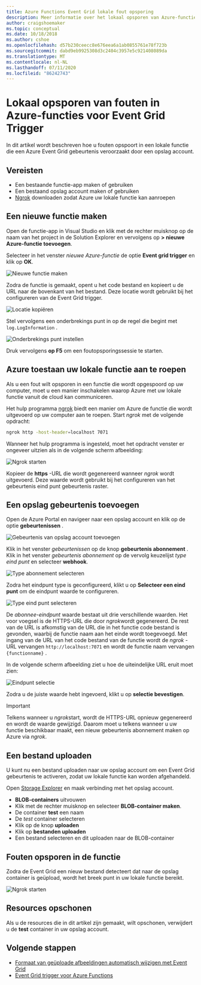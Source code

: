 ```yaml
---
title: Azure Functions Event Grid lokale fout opsporing
description: Meer informatie over het lokaal opsporen van Azure-functies die worden geactiveerd door een Event Grid gebeurtenis
author: craigshoemaker
ms.topic: conceptual
ms.date: 10/18/2018
ms.author: cshoe
ms.openlocfilehash: d57b230ceecc8e676eea6a1ab0855761e78f723b
ms.sourcegitcommit: dabd9eb9925308d3c2404c3957e5c921408089da
ms.translationtype: MT
ms.contentlocale: nl-NL
ms.lasthandoff: 07/11/2020
ms.locfileid: "86242743"
---
```

# <a name="azure-function-event-grid-trigger-local-debugging"></a>Lokaal opsporen van fouten in Azure-functies voor Event Grid Trigger

In dit artikel wordt beschreven hoe u fouten opspoort in een lokale functie die een Azure Event Grid gebeurtenis veroorzaakt door een opslag account. 

## <a name="prerequisites"></a>Vereisten

- Een bestaande functie-app maken of gebruiken
- Een bestaand opslag account maken of gebruiken
- [Ngrok](https://ngrok.com/) downloaden zodat Azure uw lokale functie kan aanroepen

## <a name="create-a-new-function"></a>Een nieuwe functie maken

Open de functie-app in Visual Studio en klik met de rechter muisknop op de naam van het project in de Solution Explorer en vervolgens op **> nieuwe Azure-functie toevoegen**.

Selecteer in het venster *nieuwe Azure-functie* de optie **Event grid trigger** en klik op **OK**.

![Nieuwe functie maken](./media/functions-debug-event-grid-trigger-local/functions-debug-event-grid-trigger-local-add-function.png)

Zodra de functie is gemaakt, opent u het code bestand en kopieert u de URL naar de bovenkant van het bestand. Deze locatie wordt gebruikt bij het configureren van de Event Grid trigger.

![Locatie kopiëren](./media/functions-debug-event-grid-trigger-local/functions-debug-event-grid-trigger-local-copy-location.png)

Stel vervolgens een onderbrekings punt in op de regel die begint met `log.LogInformation` .

![Onderbrekings punt instellen](./media/functions-debug-event-grid-trigger-local/functions-debug-event-grid-trigger-local-set-breakpoint.png)


Druk vervolgens **op F5** om een foutopsporingssessie te starten.

## <a name="allow-azure-to-call-your-local-function"></a>Azure toestaan uw lokale functie aan te roepen

Als u een fout wilt opsporen in een functie die wordt opgespoord op uw computer, moet u een manier inschakelen waarop Azure met uw lokale functie vanuit de cloud kan communiceren.

Het hulp programma [ngrok](https://ngrok.com/) biedt een manier om Azure de functie die wordt uitgevoerd op uw computer aan te roepen. Start *ngrok* met de volgende opdracht:

```bash
ngrok http -host-header=localhost 7071
```
Wanneer het hulp programma is ingesteld, moet het opdracht venster er ongeveer uitzien als in de volgende scherm afbeelding:

![Ngrok starten](./media/functions-debug-event-grid-trigger-local/functions-debug-event-grid-trigger-local-ngrok.png)

Kopieer de **https** -URL die wordt gegenereerd wanneer *ngrok* wordt uitgevoerd. Deze waarde wordt gebruikt bij het configureren van het gebeurtenis eind punt gebeurtenis raster.

## <a name="add-a-storage-event"></a>Een opslag gebeurtenis toevoegen

Open de Azure Portal en navigeer naar een opslag account en klik op de optie **gebeurtenissen** .

![Gebeurtenis van opslag account toevoegen](./media/functions-debug-event-grid-trigger-local/functions-debug-event-grid-trigger-local-add-event.png)

Klik in het venster *gebeurtenissen* op de knop **gebeurtenis abonnement** . Klik in het venster *gebeurtenis abonnement* op de vervolg keuzelijst *type eind punt* en selecteer **webhook**.

![Type abonnement selecteren](./media/functions-debug-event-grid-trigger-local/functions-debug-event-grid-trigger-local-event-subscription-type.png)

Zodra het eindpunt type is geconfigureerd, klikt u op **Selecteer een eind punt** om de eindpunt waarde te configureren.

![Type eind punt selecteren](./media/functions-debug-event-grid-trigger-local/functions-debug-event-grid-trigger-local-event-subscription-endpoint.png)

De *abonnee-eindpunt* waarde bestaat uit drie verschillende waarden. Het voor voegsel is de HTTPS-URL die door *ngrok*wordt gegenereerd. De rest van de URL is afkomstig van de URL die in het functie code bestand is gevonden, waarbij de functie naam aan het einde wordt toegevoegd. Met ingang van de URL van het code bestand van de functie wordt de *ngrok* -URL vervangen `http://localhost:7071` en wordt de functie naam vervangen `{functionname}` .

In de volgende scherm afbeelding ziet u hoe de uiteindelijke URL eruit moet zien:

![Eindpunt selectie](./media/functions-debug-event-grid-trigger-local/functions-debug-event-grid-trigger-local-event-subscription-endpoint-selection.png)

Zodra u de juiste waarde hebt ingevoerd, klikt u op **selectie bevestigen**.

> [!IMPORTANT]
> Telkens wanneer u *ngrok*start, wordt de HTTPS-URL opnieuw gegenereerd en wordt de waarde gewijzigd. Daarom moet u telkens wanneer u uw functie beschikbaar maakt, een nieuw gebeurtenis abonnement maken op Azure via *ngrok*.

## <a name="upload-a-file"></a>Een bestand uploaden

U kunt nu een bestand uploaden naar uw opslag account om een Event Grid gebeurtenis te activeren, zodat uw lokale functie kan worden afgehandeld. 

Open [Storage Explorer](https://azure.microsoft.com/features/storage-explorer/) en maak verbinding met het opslag account. 

- **BLOB-containers** uitvouwen 
- Klik met de rechter muisknop en selecteer **BLOB-container maken**.
- De container **test** een naam
- De *test* container selecteren
- Klik op de knop **uploaden**
- Klik op **bestanden uploaden**
- Een bestand selecteren en dit uploaden naar de BLOB-container

## <a name="debug-the-function"></a>Fouten opsporen in de functie

Zodra de Event Grid een nieuw bestand detecteert dat naar de opslag container is geüpload, wordt het breek punt in uw lokale functie bereikt.

![Ngrok starten](./media/functions-debug-event-grid-trigger-local/functions-debug-event-grid-trigger-local-breakpoint.png)

## <a name="clean-up-resources"></a>Resources opschonen

Als u de resources die in dit artikel zijn gemaakt, wilt opschonen, verwijdert u de **test** container in uw opslag account.

## <a name="next-steps"></a>Volgende stappen

- [Formaat van geüploade afbeeldingen automatisch wijzigen met Event Grid](../event-grid/resize-images-on-storage-blob-upload-event.md)
- [Event Grid trigger voor Azure Functions](./functions-bindings-event-grid.md)
